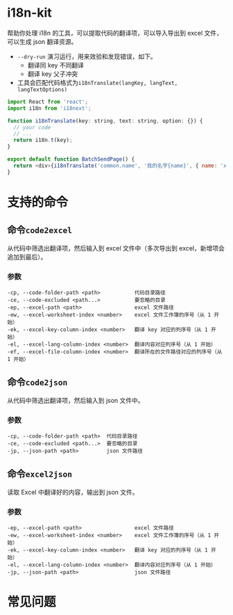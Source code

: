 # i18n-kit

帮助你处理 i18n 的工具，可以提取代码的翻译项，可以导入导出到 excel 文件，可以生成 json 翻译资源。

- `--dry-run` 演习运行，用来效验和发现错误，如下。
  - 翻译同 key 不同翻译
  - 翻译 key 父子冲突
- 工具会匹配代码格式为`i18nTranslate(langKey, langText, langTextOptions)`

```javascript
import React from 'react';
import i18n from 'i18next';

function i18nTranslate(key: string, text: string, option: {}) {
  // your code
  // ...
  return i18n.t(key);
}

export default function BatchSendPage() {
  return <div>{i18nTranslate('common.name', '我的名字{name}', { name: 'xiaohong' })}</div>;
}
```

# 支持的命令

## 命令`code2excel`

从代码中筛选出翻译项，然后输入到 excel 文件中（多次导出到 excel，新增项会追加到最后）。

### 参数

```
-cp, --code-folder-path <path>           代码目录路径
-ce, --code-excluded <path...>           要忽略的目录
-ep, --excel-path <path>                 excel 文件路径
-ew, --excel-worksheet-index <number>    excel 文件工作簿的序号（从 1 开始）
-ek, --excel-key-column-index <number>   翻译 key 对应的列序号（从 1 开始）
-el, --excel-lang-column-index <number>  翻译内容对应列序号（从 1 开始）
-ef, --excel-file-column-index <number>  翻译所在的文件路径对应的列序号（从 1 开始）
```

## 命令`code2json`

从代码中筛选出翻译项，然后输入到 json 文件中。

### 参数

```
-cp, --code-folder-path <path>  代码目录路径
-ce, --code-excluded <path...>  要忽略的目录
-jp, --json-path <path>         json 文件路径
```

## 命令`excel2json`

读取 Excel 中翻译好的内容，输出到 json 文件。

### 参数

```
-ep, --excel-path <path>                 excel 文件路径
-ew, --excel-worksheet-index <number>    excel 文件工作簿的序号（从 1 开始）
-ek, --excel-key-column-index <number>   翻译 key 对应的列序号（从 1 开始）
-el, --excel-lang-column-index <number>  翻译内容对应列序号（从 1 开始）
-jp, --json-path <path>                  json 文件路径
```

# 常见问题

